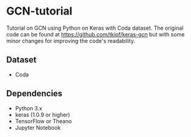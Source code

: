 # GCN-tutorial

Tutorial on GCN using Python on Keras with Coda dataset. The original code can be found at https://github.com/tkipf/keras-gcn but with some minor changes for improving the code's readability. 

## Dataset
- Coda

## Dependencies
- Python 3.x
- keras (1.0.9 or higher)
- TensorFlow or Theano
- Jupyter Notebook

